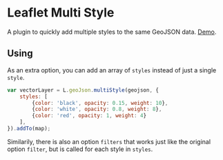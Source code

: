 Leaflet Multi Style
===================

A plugin to quickly add multiple styles to the same GeoJSON data. [Demo](http://www.liedman.net/leaflet-multi-style).

## Using

As an extra option, you can add an array of `styles` instead of just a single `style`.

```js
var vectorLayer = L.geoJson.multiStyle(geojson, {
    styles: [
        {color: 'black', opacity: 0.15, weight: 10},
        {color: 'white', opacity: 0.8, weight: 8},
        {color: 'red', opacity: 1, weight: 4}
    ],
}).addTo(map);
```

Similarily, there is also an option `filters` that works just like the original option `filter`, but is called for
each style in `styles`.

